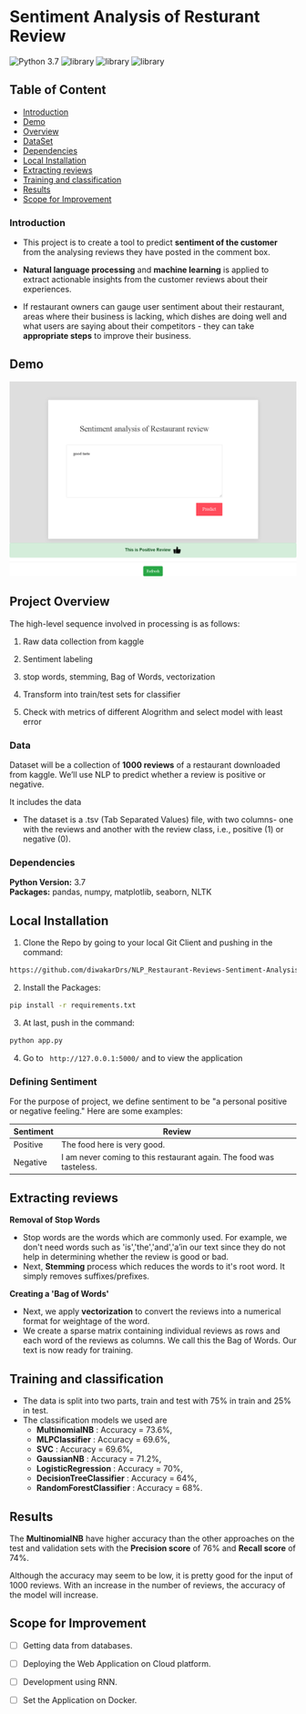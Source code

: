 
# Sentiment Analysis of Resturant Review
![Python 3.7](https://img.shields.io/badge/Python-3.7-brightgreen.svg) ![library](https://img.shields.io/badge/Library-numpy-orange.svg) ![library](https://img.shields.io/badge/Library-matplotlib-blueviolet.svg) ![library](https://img.shields.io/badge/Library-NLTK-9cf.svg)


## Table of Content
  * [Introduction](#introduction)
  * [Demo](#demo)
  * [Overview](#project-overview)
  * [DataSet](#data)
  * [Dependencies](#dependencies)
  * [Local Installation](#local-installation)
  * [Extracting reviews](#extracting-reviews)
  * [Training and classification](#training-and-classification)
  * [Results](#results)
  * [Scope for Improvement](#scope-for-improvement)
  

### **Introduction**

- This project is to create a tool to predict **sentiment of the customer** from the analysing reviews they have posted in the comment box.

- **Natural language processing** and **machine learning** is applied to extract actionable insights from the customer reviews about their experiences.
- If restaurant owners can gauge user sentiment about their restaurant, areas where their business is lacking, which dishes are doing well and what users are saying about their competitors - they can take **appropriate steps** to improve their business.


## Demo


<p align='center'>
 
 <img src = "https://github.com/diwakarDrs/NLP-Projects/blob/main/NLP_Restaurant-Reviews-Sentiment-Analysis/readme_resource/result.png" width = 600 alt="Resturant Review">
 </p>


## Project Overview 

The high-level sequence involved in processing is as follows:

1) Raw data collection from kaggle

2) Sentiment labeling

3) stop words, stemming, Bag of Words, vectorization

4)	Transform into train/test sets for classifier

5) Check with metrics of different Alogrithm  and select model with least error


### **Data**

Dataset will be a collection of **1000 reviews** of a restaurant downloaded from kaggle. We’ll use NLP to predict whether a review is positive or negative.

It includes the data

- The dataset is a .tsv (Tab Separated Values) file, with two columns- one with the reviews and another with the review class, i.e., positive (1) or negative (0).


### **Dependencies**

**Python Version:** 3.7  
**Packages:** pandas, numpy, matplotlib, seaborn, NLTK


## Local Installation
1. Clone the Repo by going to your local Git Client and pushing in the command: 
```sh
https://github.com/diwakarDrs/NLP_Restaurant-Reviews-Sentiment-Analysis.git
```
2. Install the Packages: 
```sh
pip install -r requirements.txt
```
3. At last, push in the command:
```sh
python app.py
```
4. Go to ` http://127.0.0.1:5000/` and to view the application

### **Defining Sentiment**

For the purpose of project, we define sentiment to be &quot;a personal positive or negative feeling.&quot; Here are some examples:

| **Sentiment** | **Review** |
| --- | --- |
| Positive | The food here is very good. |
| Negative | I am never coming to this restaurant again. The food was tasteless. |

## Extracting reviews

**Removal of Stop Words**
- Stop words are the words which are commonly used. For example, we don't need words such as 'is','the','and','a’in our text since they do not help in determining whether the review is good or bad. 
- Next, **Stemming** process which reduces the words to it's root word. It simply removes suffixes/prefixes.

**Creating a 'Bag of Words'**
- Next, we apply **vectorization** to convert the reviews into a numerical format for weightage of the word.
- We create a sparse matrix containing individual reviews as rows and each word of the reviews as columns. We call this the Bag of Words. Our text is now ready for training.

## Training and classification

- The data is split into two parts, train and test with 75% in train and 25% in test. 
- The classification models we used are
  * **MultinomialNB** : Accuracy = 73.6%, 
  * **MLPClassifier** : Accuracy = 69.6%, 
  * **SVC** : Accuracy = 69.6%, 
  * **GaussianNB** : Accuracy = 71.2%, 
  * **LogisticRegression** : Accuracy = 70%, 
  * **DecisionTreeClassifier** : Accuracy = 64%, 
  * **RandomForestClassifier** : Accuracy = 68%. 

## **Results**

The **MultinomialNB** have higher accuracy than the other approaches on the test and validation sets with the **Precision score** of 76% and **Recall score** of 74%.

Although the accuracy may seem to be low, it is pretty good for the input of 1000 reviews. With an increase in the number of reviews, the accuracy of the model will increase.

##  Scope for Improvement

-  [ ] Getting data from databases.
- [ ] Deploying the Web Application on Cloud platform.
- [ ] Development using RNN.
- [ ] Set the Application on Docker.

